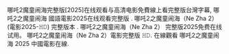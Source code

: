 哪吒2魔童闹海完整版[2025]在线观看与高清电影免費線上看完整版台灣字幕, 哪吒2之魔童闹海 國語電影2025在线观看完整版 . 哪吒2之魔童闹海（Ne Zha 2） (電影2025-𝙷𝙳) 完整版本 . 哪吒2之魔童闹海（Ne Zha 2） 完整版2025免费在线试用。 哪吒2之魔童闹海（Ne Zha 2）電影完整版 𝙷𝙳. 在線觀看 哪吒2之魔童闹海 2025 中國電影在線.

<!--
在线观看 ➥ [哪吒2之魔童闹海線上看 完整版本](https://vk.com/away.php?to=https%3A%2F%2Ft.co%2FxPkW9wq22O&utf=1)

**Here are some ideas to get you started:**
在线观看 ➥ [哪吒2之魔童闹海線上看 完整版本](https://vk.com/away.php?to=https%3A%2F%2Ft.co%2FxPkW9wq22O&utf=1)

哪吒2之魔童闹海的剧情简介 · · · · · ·

爱逞强的单亲妈妈王铁梅（宋佳 饰）带小孩王茉莉（曾慕梅 饰）搬到新家，结识了所谓清醒恋爱脑的邻居小叶（钟楚曦 饰）。两位性格迥异的女性，一个坚强，一个柔软，一个擅长给人当妈，一个擅长随时撒谎。面对旧创伤和新挑战，她们彼此温暖互相慰藉。 　　而围绕王铁梅的两个男人，前夫（赵又廷 饰）不时“添乱”，女儿的鼓手老师（章宇 饰）似乎充满新的可能。作为已经觉醒的女人们和学习过性别议题的男人们，会遇到什么新问题？会如何看待自己和世界？

電影資料

電影名稱: 哪吒2之魔童闹海 英文名稱: Ne Zha 2 導演: 陳茂賢 編劇: 陳茂賢 主要演員: 黃子華, 許冠文, 衞詩雅, 周家怡 類型: 劇情 評級: IIB 主要語言: 粵語 片長: 126分鐘 (2小時06分) 上映日期: 2025年10月17日 (優先場) 2025年11月9日 (公映)

想知道如何观看 哪吒2之魔童闹海 𝙾nl𝚒ne？我们拥有最新英语和印地语字幕电影的所有详细信息，从映时间到流媒体信息。

准备好将另一部 哪吒2之魔童闹海 电影添加到您的队列中！哪吒2之魔童闹海 上映四年后，哪吒2之魔童闹海 终于有了续集。 《最新的英语和印地语字幕 Mo𝚟ies》讲述了最新的英语和印地语字幕

侯孝賢監製，攜手金獎幕後團隊包含藝術總監黃文英、剪輯指導廖慶松、金馬最佳攝影姚宏易，《強尼･凱克》提名金馬獎最佳新導演黃熙，睽違六年的全新長片編導作品，張艾嘉主演，大銀幕上探討母女、人工生殖等生命課題

导演: 饺子 编剧: 饺子 主演: 吕艳婷 / 囧森瑟夫 / 瀚墨 / 陈浩 / 绿绮 类型: 剧情 / 喜剧 / 动画 / 奇幻 制片国家/地区: 中国大陆 语言: 汉语普通话 上映日期: 2025-01-29(中国大陆) 片长: 143分钟 又名: 哪吒2 / 哪吒2之魔童闹海 / Ne Zha 2 IMDb: tt34956443

劇情簡介 在疫情肆虐生意蕭條的背景下，婚禮策劃師道生（黃子華 飾）被迫改行成為一名葬禮經紀人。起初因理念不合與喃嘸師傅文哥（許冠文 飾）產生許多衝突，因面對一位特殊的逝者文哥的出手相助、親歷文哥與女兒文玥（衞詩雅 飾）相處的點點滴滴，也慢慢改變着道生對職業及生活的態度。

關鍵字Google：

《哪吒2之魔童闹海》線上看

《哪吒2之魔童闹海》線上看完整版

《哪吒2之魔童闹海》線上看小鴨

《哪吒2之魔童闹海》線上看完整版小鴨

《哪吒2之魔童闹海》線上看小鴨 台灣

《哪吒2之魔童闹海》台灣

《哪吒2之魔童闹海》台灣上映

《哪吒2之魔童闹海》台灣小鴨

《哪吒2之魔童闹海》台灣下載

《哪吒2之魔童闹海》小鴨 2025
